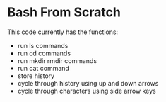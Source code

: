 # Bash From Scratch
This code currently has the functions:
* run ls commands
* run cd commands
* run mkdir rmdir commands
* run cat command
* store history 
* cycle through history using up and down arrows
* cycle through characters using side arrow keys


